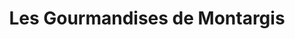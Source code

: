 ---
title: "Les Gourmandises de Montargis"
url: /montargis/les-gourmandises-de-montargis/
shop: boulangerie
---